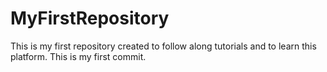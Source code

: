# MyFirstRepository
This is my first repository created to follow along tutorials and to learn this platform.
This is my first commit.
